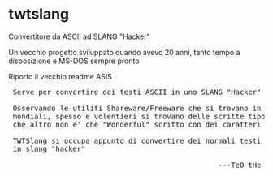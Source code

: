 # twtslang
Convertitore da ASCII ad SLANG "Hacker"

Un vecchio progetto sviluppato quando avevo 20 anni, tanto tempo a disposizione e MS-DOS sempre pronto

Riporto il vecchio readme ASIS

<pre>
 Serve per convertire dei testi ASCII in uno SLANG "Hacker"

 Osservando le utiliti Shareware/Freeware che si trovano in tutte le bbs
 mondiali, spesso e volentieri si trovano delle scritte tipo "WåãëîâYuo"
 che altro non e' che "Wonderful" scritto con dei caratteri non usuali

 TWTSlang si occupa appunto di convertire dei normali testi nei corispettivi
 in slang "hacker"

                                                 ---TeO tHe SoFtWiZaRd-->
</pre>
